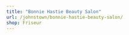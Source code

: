 ```yaml
---
title: "Bonnie Hastie Beauty Salon"
url: /johnstown/bonnie-hastie-beauty-salon/
shop: Friseur
---
```

